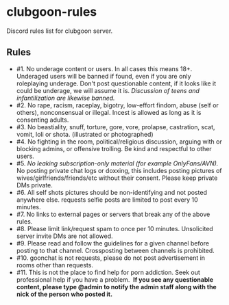 # clubgoon-rules
Discord rules list for clubgoon server.

## Rules

- #1. No underage content or users. In all cases this means 18+. Underaged users will be banned if found, even if you are only roleplaying underage. Don't post questionable content, if it looks like it could be underage, we will assume it is. *﻿Discussion of teens and infantilization are likewise banned.﻿*
- #2. No rape, racism, raceplay, bigotry, low-effort findom, abuse (self or others), nonconsensual or illegal. Incest is allowed as long as it is consenting adults.
- #3. No beastiality, snuff, torture, gore, vore, prolapse, castration, scat, vomit, loli or shota. (illustrated or photographed)
- #4. No fighting in the room, political/religious discussion, arguing with or blocking admins, or offensive trolling. Be kind and respectful to other users.
- #5. *﻿No leaking subscription-only material (for example OnlyFans/AVN).﻿* No posting private chat logs or doxxing, this includes posting pictures of wives/girlfriends/friends/etc without their consent. Please keep private DMs private.
- #6. All self shots pictures should be non-identifying and not posted anywhere else. requests﻿ selfie posts are limited to post every 10 minutes.
- #7. No links to external pages or servers that break any of the above rules.
- #8. Please limit link/request spam to once per 10 minutes. Unsolicited server invite DMs are not allowed.
- #9. Please read and follow the guidelines for a given channel before posting to that channel. Crossposting between channels is prohibited.
- #10. goonchat﻿﻿ is not requests﻿, please do not post advertisement in rooms other than requests﻿.
- #11. This is not the place to find help for porn addiction. Seek out professional help if you have a problem.
﻿
**﻿If you see any questionable content, please type @admin﻿﻿ to notify the admin staff along with the nick of the person who posted it.﻿**
